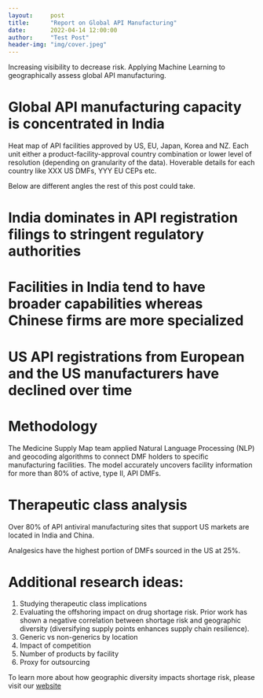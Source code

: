 ```yaml
---
layout:     post
title:      "Report on Global API Manufacturing"
date:       2022-04-14 12:00:00
author:     "Test Post"
header-img: "img/cover.jpeg"
---
```

Increasing visibility to decrease risk. Applying Machine Learning to geographically assess global API manufacturing.

# Global API manufacturing capacity is concentrated in India​ 

Heat map of API facilities approved by US, EU, Japan, Korea and NZ. Each unit either a product-facility-approval country combination or lower level of resolution (depending on granularity of the data). Hoverable details for each country like XXX US DMFs, YYY EU CEPs etc. 

Below are different angles the rest of this post could take. 


# India dominates in API registration filings to stringent regulatory authorities 


# Facilities in India tend to have broader capabilities whereas Chinese firms are more specialized


# US API registrations from European and the US manufacturers have declined over time


# Methodology

The Medicine Supply Map team applied Natural Language Processing (NLP) and geocoding algorithms to connect DMF holders to specific manufacturing facilities. The model accurately uncovers facility information for more than 80% of active, type II, API DMFs.

# Therapeutic class analysis

Over 80% of API antiviral manufacturing sites that support US markets are located in India and China. <br>

Analgesics have the highest portion of DMFs sourced in the US at 25%.



# Additional research ideas:

1. Studying therapeutic class implications
2. Evaluating the offshoring impact on drug shortage risk. Prior work has shown a negative correlation between shortage risk and geographic diversity (diversifying supply points enhances supply chain resilience).
3. Generic vs non-generics by location
4. Impact of competition
5. Number of products by facility
6. Proxy for outsourcing

To learn more about how geographic diversity impacts shortage risk, please visit our [website](https://www.usp.org/supply-chain/medicine-supply-map)

